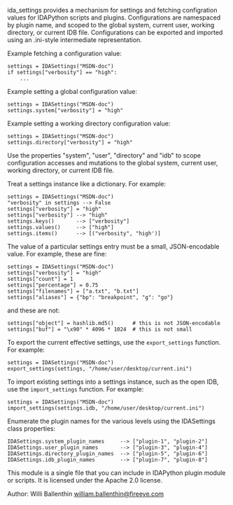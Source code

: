 ida_settings provides a mechanism for settings and fetching
configration values for IDAPython scripts and plugins.
Configurations are namespaced by plugin name,
and scoped to the global system, current user,
working directory, or current IDB file. Configurations
can be exported and imported using an .ini-style intermediate
representation.

Example fetching a configuration value:

    settings = IDASettings("MSDN-doc")
    if settings["verbosity"] == "high":
        ...

Example setting a global configuration value:

    settings = IDASettings("MSDN-doc")
    settings.system["verbosity"] = "high"

Example setting a working directory configuration value:

    settings = IDASettings("MSDN-doc")
    settings.directory["verbosity"] = "high"

Use the properties "system", "user", "directory" and "idb"
to scope configuration accesses and mutations to the global
system, current user, working directory, or current IDB file.

Treat a settings instance like a dictionary. For example:

    settings = IDASettings("MSDN-doc")
    "verbosity" in settings --> False
    settings["verbosity"] = "high"
    settings["verbosity"] --> "high"
    settings.keys()       --> ["verbosity"]
    settings.values()     --> ["high"]
    settings.items()      --> [("verbosity", "high')]

The value of a particular settings entry must be a small, JSON-encodable
value. For example, these are fine:

    settings = IDASettings("MSDN-doc")
    settings["verbosity"] = "high"
    settings["count"] = 1
    settings["percentage"] = 0.75
    settings["filenames"] = ["a.txt", "b.txt"]
    settings["aliases"] = {"bp": "breakpoint", "g": "go"}

and these are not:

    settings["object"] = hashlib.md5()      # this is not JSON-encodable
    settings["buf"] = "\x90" * 4096 * 1024  # this is not small

To export the current effective settings, use the `export_settings`
function. For example:

    settings = IDASettings("MSDN-doc")
    export_settings(settings, "/home/user/desktop/current.ini")

To import existing settings into a settings instance, such as
the open IDB, use the `import_settings` function. For example:

    settings = IDASettings("MSDN-doc")
    import_settings(settings.idb, "/home/user/desktop/current.ini")

Enumerate the plugin names for the various levels using the
IDASettings class properties:

    IDASettings.system_plugin_names     --> ["plugin-1", "plugin-2"]
    IDASettings.user_plugin_names       --> ["plugin-3", "plugin-4"]
    IDASettings.directory_plugin_names  --> ["plugin-5", "plugin-6"]
    IDASettings.idb_plugin_names        --> ["plugin-7", "plugin-8"]

This module is a single file that you can include in IDAPython
plugin module or scripts. It is licensed under the Apache 2.0
license.

Author: Willi Ballenthin <william.ballenthin@fireeye.com>

